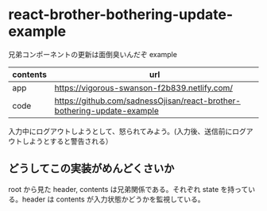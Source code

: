 # react-brother-bothering-update-example

兄弟コンポーネントの更新は面倒臭いんだぞ example

| contents | url                                                                     |
| -------- | ----------------------------------------------------------------------- |
| app      | https://vigorous-swanson-f2b839.netlify.com/                            |
| code     | https://github.com/sadnessOjisan/react-brother-bothering-update-example |

入力中にログアウトしようとして、怒られてみよう。(入力後、送信前にログアウトしようとすると警告される）

## どうしてこの実装がめんどくさいか

root から見た header, contents は兄弟関係である。それぞれ state を持っている。header は contents が入力状態かどうかを監視している。
